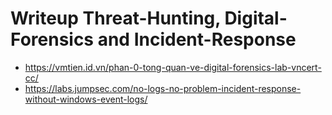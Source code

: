 # Writeup Threat-Hunting, Digital-Forensics and Incident-Response 

- https://vmtien.id.vn/phan-0-tong-quan-ve-digital-forensics-lab-vncert-cc/
- https://labs.jumpsec.com/no-logs-no-problem-incident-response-without-windows-event-logs/
